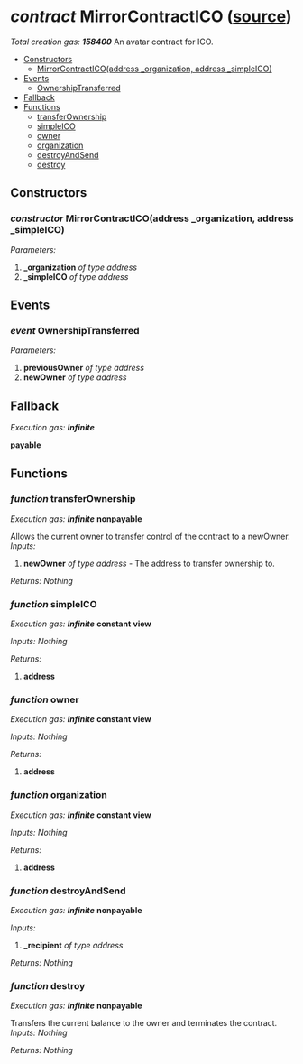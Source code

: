 # *contract* MirrorContractICO ([source](https://github.com/daostack/daostack/tree/master/./contracts/universalSchemes/SimpleICO.sol))
*Total creation gas: **158400***
An avatar contract for ICO.

- [Constructors](#constructors)
    - [MirrorContractICO(address _organization, address _simpleICO)](#constructor-mirrorcontracticoaddress-_organization-address-_simpleico)
- [Events](#events)
    - [OwnershipTransferred](#event-ownershiptransferred)
- [Fallback](#fallback)
- [Functions](#functions)
    - [transferOwnership](#function-transferownership)
    - [simpleICO](#function-simpleico)
    - [owner](#function-owner)
    - [organization](#function-organization)
    - [destroyAndSend](#function-destroyandsend)
    - [destroy](#function-destroy)
## Constructors
### *constructor* MirrorContractICO(address _organization, address _simpleICO)
*Parameters:*
1. **_organization** *of type address*
2. **_simpleICO** *of type address*

## Events
### *event* OwnershipTransferred
*Parameters:*
1. **previousOwner** *of type address*
2. **newOwner** *of type address*

## Fallback
*Execution gas: **Infinite***

**payable**

## Functions
### *function* transferOwnership
*Execution gas: **Infinite***
**nonpayable**

Allows the current owner to transfer control of the contract to a newOwner.
*Inputs:*
1. **newOwner** *of type address* - The address to transfer ownership to.

*Returns:*
*Nothing*

### *function* simpleICO
*Execution gas: **Infinite***
**constant**
**view**

*Inputs:*
*Nothing*

*Returns:*
1. **address**

### *function* owner
*Execution gas: **Infinite***
**constant**
**view**

*Inputs:*
*Nothing*

*Returns:*
1. **address**

### *function* organization
*Execution gas: **Infinite***
**constant**
**view**

*Inputs:*
*Nothing*

*Returns:*
1. **address**

### *function* destroyAndSend
*Execution gas: **Infinite***
**nonpayable**

*Inputs:*
1. **_recipient** *of type address*

*Returns:*
*Nothing*

### *function* destroy
*Execution gas: **Infinite***
**nonpayable**

Transfers the current balance to the owner and terminates the contract.
*Inputs:*
*Nothing*

*Returns:*
*Nothing*

